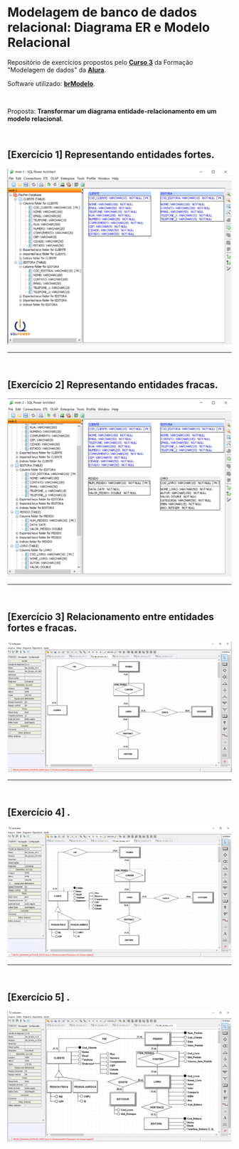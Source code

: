 # Modelagem de banco de dados relacional: Diagrama ER e Modelo Relacional
Repositório de exercícios propostos pelo **[Curso 3](https://cursos.alura.com.br/course/modelagem-banco-relacional-entidade-relacionamento-modelo-relacional)** da Formação "Modelagem de dados" da **[Alura](https://www.alura.com.br/)**.

Software utilizado: **[brModelo](http://www.sis4.com/brModelo/download.html)**.

<br>

Proposta: **Transformar um diagrama entidade-relacionamento em um modelo relacional.**

<br>

## [Exercício 1] Representando entidades fortes.

<img src="https://github.com/LeonarDev/Autoplay/blob/main/back-end/modelagem_db/2.DER_para_Rel/curso3/imagens/exercicio1.png?raw=true">

<hr>
<br>

## [Exercício 2] Representando entidades fracas.

<img src="https://github.com/LeonarDev/Autoplay/blob/main/back-end/modelagem_db/2.DER_para_Rel/curso3/imagens/exercicio2.png?raw=true">

<hr>
<br>

## [Exercício 3] Relacionamento entre entidades fortes e fracas.

<img src="https://github.com/LeonarDev/Autoplay/blob/main/back-end/modelagem_db/1.DER_e_MRel/curso1/imagens/exercicio3.png?raw=true">

<hr>
<br>

## [Exercício 4] .

<img src="https://github.com/LeonarDev/Autoplay/blob/main/back-end/modelagem_db/1.DER_e_MRel/curso1/imagens/exercicio4.png?raw=true">

<hr>
<br>

## [Exercício 5] .

<img src="https://github.com/LeonarDev/Autoplay/blob/main/back-end/modelagem_db/1.DER_e_MRel/curso1/imagens/exercicioFinal.png?raw=true">
